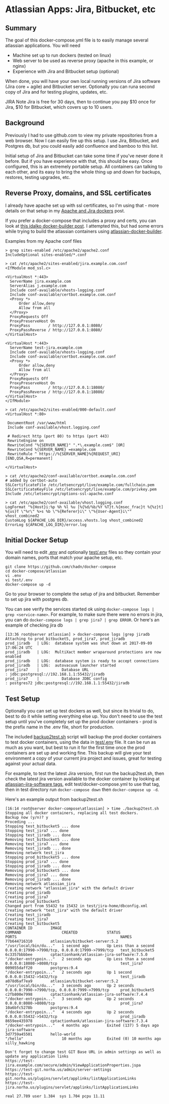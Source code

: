 # Atlassian Apps: Jira, Bitbucket, etc

## Summary

The goal of this docker-compose.yml file is to easily manage several atlassian applications.  You will need

- Machine set up to run dockers (tested on linux)
- Web server to be used as reverse proxy (apache in this example, or nginx)
- Experience with Jira and Bitbucket setup (optional)

When done, you will have your own local running versions of Jira software (Jira core + agile) and Bitbucket server. Optionally you can runa second copy of Jira and  for testing plugins, updates, etc.  

JIRA
Note Jira is free for 30 days, then to continue you pay $10 once for Jira, $10 for Bitbucket, which covers up to 10 users.

## Background

Previously I had to use github.com to view my private repositories from a web browser. Now I can easily fire up this setup.  I use Jira, Bitbucket, and Postgres db, but you could easily add confluence and bamboo to this list.

Initial setup of Jira and Bitbucket can take some time if you've never done it before.  But if you have experience with that, this should be easy.  Once configured, this is an extremely portable setup.  All containers can talking to each other, and its easy to bring the whole thing up and down for backups, restores, testing upgrades, etc. 

## Reverse Proxy, domains, and SSL certificates

I already have apache set up with ssl certificates, so I'm using that - more details on that setup in my [Apache and Jira dockers](https://chadnorwood.com/2017/09/08/apache-virtual-hosts-https-and-jira-docker-containers/) post.   

If you prefer a docker-compose that includes a proxy and certs, you can look at [this idalko docker-builder post](https://idalko.com/atlassian-jira-upgrade-journey-using-docker-and-the-atlassian-docker-builder/). I attempted this, but had some errors while trying to build the atlassian containers using [atlassian-docker-builder](https://bitbucket.org/adockers/atlassian-docker-builder/overview).

Examples from my Apache conf files

```
> grep sites-enabled /etc/apache2/apache2.conf
IncludeOptional sites-enabled/*.conf
```

```
> cat /etc/apache2/sites-enabled/jira.example.com.conf
<IfModule mod_ssl.c>

<VirtualHost *:443>
  ServerName jira.example.com
  ServerAlias j.example.com
  Include conf-available/vhosts-logging.conf
  Include conf-available/certbot.example.com.conf 
  <Proxy *>
      Order allow,deny
      Allow from all
  </Proxy>
  ProxyRequests Off
  ProxyPreserveHost On
  ProxyPass        / http://127.0.0.1:8080/
  ProxyPassReverse / http://127.0.0.1:8080/
</VirtualHost>

<VirtualHost *:443>
  ServerName test-jira.example.com
  Include conf-available/vhosts-logging.conf
  Include conf-available/certbot.example.com.conf 
  <Proxy *>
      Order allow,deny
      Allow from all
  </Proxy>
  ProxyRequests Off
  ProxyPreserveHost On
  ProxyPass        / http://127.0.0.1:18080/
  ProxyPassReverse / http://127.0.0.1:18080/
</VirtualHost>
</IfModule>
```

```
> cat /etc/apache2/sites-enabled/000-default.conf
<VirtualHost *:80>

 DocumentRoot /var/www/html
 Include conf-available/vhost.logging.conf

 # Redirect http (port 80) to https (port 443)
 RewriteEngine on
 RewriteCond "%{SERVER_NAME}" ".*\.example.com$" [OR]
 RewriteCond %{SERVER_NAME} =example.com
 RewriteRule ^ https://%{SERVER_NAME}%{REQUEST_URI} [END,QSA,R=permanent]

</VirtualHost> 
```

```
> cat /etc/apache2/conf-available/certbot.example.com.conf
# added by certbot-auto
SSLCertificateFile /etc/letsencrypt/live/example.com/fullchain.pem
SSLCertificateKeyFile /etc/letsencrypt/live/example.com/privkey.pem
Include /etc/letsencrypt/options-ssl-apache.conf
```
```
> cat /etc/apache2/conf-available/vhost.logging.conf
LogFormat "%{Host}i:%p %h %l %u [%{%d/%b/%Y %T}t.%{msec_frac}t %{%z}t] %{us}T \"%r\" %>s %b \"%{Referer}i\" \"%{User-Agent}i\"" vhost_combined2
CustomLog ${APACHE_LOG_DIR}/access.vhosts.log vhost_combined2
ErrorLog ${APACHE_LOG_DIR}/error.log
```

## Initial Docker Setup

You will need to edit [.env](.env) and optionally [test/.env](test/.env) files so they contain your domain names, ports that match your apache setup, etc.  

```
git clone https://github.com/chadn/docker-compose
cd docker-compose/atlassian
vi .env
vi test/.env
docker-compose up -d
```
Go to your browser to complete the setup of jira and bitbucket.  Remember to set up jira with postgres db.

You can see verify the services started ok using `docker-compose logs | grep <service-name>`.  For example, to make sure there were no errors in jira, you can do `docker-compose logs | grep jira7 | grep ERROR`.  Or here's an example of checking jira db 

```
[13:36 root@server atlassian] > docker-compose logs |grep jiradb
Attaching to prod_bitbucket5, prod_jira7, prod_jiradb
prod_jiradb   | LOG:  database system was shut down at 2017-09-09 17:06:24 UTC
prod_jiradb   | LOG:  MultiXact member wraparound protections are now enabled
prod_jiradb   | LOG:  database system is ready to accept connections
prod_jiradb   | LOG:  autovacuum launcher started
prod_jira7    |          Database URL                                  : jdbc:postgresql://192.168.1.1:55432/jiradb
prod_jira7    |          Database JDBC config                          : postgres72 jdbc:postgresql://192.168.1.1:55432/jiradb
```

## Test Setup

Optionally you can set up test dockers as well, but since its trivial to do, best to do it while setting everything else up.  You don't need to use the test setup until you've completely set up the prod docker containers - prod is the prefix name in the .env file, short for production. 

The included [backup2test.sh](backup2test.sh) script will backup the prod docker containers to test docker containers, using the data in [test/.env](test/.env) file. It can be run as much as you want, but best to run it for the first time once the prod containers are set up and working fine. This backup will give your test environment a copy of your current jira project and issues, great for testing against your actual data. 

For example, to test the latest Jira version, first run the backup2test.sh, then check the latest jira version available to the docker container by looking at [atlassian-jira-software tags](https://hub.docker.com/r/cptactionhank/atlassian-jira-software/tags/), edit test/docker-compose.yml to use that tag, then in test directory run `docker-compose down` then `docker-compose up -d`.

Here's an example output from backup2test.sh
```
[16:14 root@server docker-compose\atlassian] > time ./backup2test.sh
Stopping all docker containers, replacing all test dockers.
Backup now (y/n)? y
Proceding ...
Stopping test_bitbucket5 ... done
Stopping test_jira7 ... done
Stopping test_jiradb ... done
Removing test_bitbucket5 ... done
Removing test_jira7 ... done
Removing test_jiradb ... done
Removing network test_jira
Stopping prod_bitbucket5 ... done
Stopping prod_jira7 ... done
Stopping prod_jiradb ... done
Removing prod_bitbucket5 ... done
Removing prod_jira7 ... done
Removing prod_jiradb ... done
Removing network atlassian_jira
Creating network "atlassian_jira" with the default driver
Creating prod_jiradb
Creating prod_jira7
Creating prod_bitbucket5
Changed port from 55432 to 15432 in test/jira-home/dbconfig.xml
Creating network "test_jira" with the default driver
Creating test_jiradb
Creating test_jira7
Creating test_bitbucket5
CONTAINER ID        IMAGE                                         COMMAND                  CREATED             STATUS                     PORTS                                              NAMES
77b644716310        atlassian/bitbucket-server:5.2                "/usr/local/bin/du..."   1 second ago        Up Less than a second      0.0.0.0:17990->7990/tcp, 0.0.0.0:17999->7999/tcp   test_bitbucket5
6c3357bbbbee        cptactionhank/atlassian-jira-software:7.5.0   "/docker-entrypoin..."   2 seconds ago       Up Less than a second      0.0.0.0:18080->8080/tcp                            test_jira7
009055daff20        postgres:9.4                                  "/docker-entrypoin..."   2 seconds ago       Up 1 second                0.0.0.0:15432->5432/tcp                            test_jiradb
a078d6af7ea9        atlassian/bitbucket-server:5.2                "/usr/local/bin/du..."   3 seconds ago       Up 2 seconds               0.0.0.0:7990->7990/tcp, 0.0.0.0:7999->7999/tcp     prod_bitbucket5
c2fb800e7998        cptactionhank/atlassian-jira-software:7.4.4   "/docker-entrypoin..."   3 seconds ago       Up 2 seconds               0.0.0.0:8080->8080/tcp                             prod_jira7
10a6bfc5278b        postgres:9.4                                  "/docker-entrypoin..."   4 seconds ago       Up 2 seconds               0.0.0.0:55432->5432/tcp                            prod_jiradb
8659ee435978        cptactionhank/atlassian-jira-software:7.3.4   "/docker-entrypoin..."   4 months ago        Exited (137) 5 days ago                                                       jira-software
3d7759a45501        hello-world                                   "/hello"                 10 months ago       Exited (0) 10 months ago                                                      silly_hawking

Don't forget to change test GIT Base URL in admin settings as well as update any application links
https://test-jira.example.com/secure/admin/ViewApplicationProperties.jspa
https://test-git.norha.us/admin/server-settings
https://test-git.norha.us/plugins/servlet/applinks/listApplicationLinks
https://test-jira.norha.us/plugins/servlet/applinks/listApplicationLinks

real 27.789 user 1.384  sys 1.704 pcpu 11.11
```

